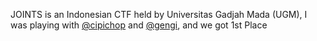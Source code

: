JOINTS is an Indonesian CTF held by Universitas Gadjah Mada (UGM), I was playing with [@cipichop](https://www.github.com/cipichop) and [@gengi](https://www.github.com/g3ngi), and we got 1st Place
